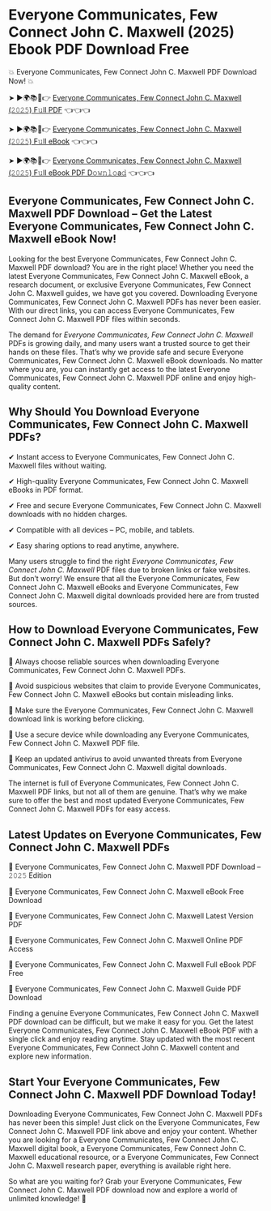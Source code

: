 # Everyone Communicates, Few Connect John C. Maxwell (2025) Ebook PDF Download Free

💥 Everyone Communicates, Few Connect John C. Maxwell PDF Download Now! 💥

➤ ►🌍📚📱👉 [Everyone Communicates, Few Connect John C. Maxwell (𝟸𝟶𝟸𝟻) F𝚞ll PDF](https://getpdf.xyz/everyone-communicates-few-connect-john-c.-maxwell) 👈👈👈


➤ ►🌍📚📱👉 [Everyone Communicates, Few Connect John C. Maxwell (𝟸𝟶𝟸𝟻) F𝚞ll eBook](https://getpdf.xyz/everyone-communicates-few-connect-john-c.-maxwell) 👈👈👈


➤ ►🌍📚📱👉 [Everyone Communicates, Few Connect John C. Maxwell (𝟸𝟶𝟸𝟻) F𝚞ll eBook PDF D𝚘𝚠𝚗𝚕𝚘a𝚍](https://getpdf.xyz/everyone-communicates-few-connect-john-c.-maxwell) 👈👈👈


## Everyone Communicates, Few Connect John C. Maxwell PDF Download – Get the Latest Everyone Communicates, Few Connect John C. Maxwell eBook Now!

Looking for the best Everyone Communicates, Few Connect John C. Maxwell PDF download? You are in the right place! Whether you need the latest Everyone Communicates, Few Connect John C. Maxwell eBook, a research document, or exclusive Everyone Communicates, Few Connect John C. Maxwell guides, we have got you covered. Downloading Everyone Communicates, Few Connect John C. Maxwell PDFs has never been easier. With our direct links, you can access Everyone Communicates, Few Connect John C. Maxwell PDF files within seconds.

The demand for *Everyone Communicates, Few Connect John C. Maxwell* PDFs is growing daily, and many users want a trusted source to get their hands on these files. That’s why we provide safe and secure Everyone Communicates, Few Connect John C. Maxwell eBook downloads. No matter where you are, you can instantly get access to the latest Everyone Communicates, Few Connect John C. Maxwell PDF online and enjoy high-quality content.

## Why Should You Download Everyone Communicates, Few Connect John C. Maxwell PDFs?

✔ Instant access to Everyone Communicates, Few Connect John C. Maxwell files without waiting.

✔ High-quality Everyone Communicates, Few Connect John C. Maxwell eBooks in PDF format.

✔ Free and secure Everyone Communicates, Few Connect John C. Maxwell downloads with no hidden charges.

✔ Compatible with all devices – PC, mobile, and tablets.

✔ Easy sharing options to read anytime, anywhere.

Many users struggle to find the right *Everyone Communicates, Few Connect John C. Maxwell* PDF files due to broken links or fake websites. But don’t worry! We ensure that all the Everyone Communicates, Few Connect John C. Maxwell eBooks and Everyone Communicates, Few Connect John C. Maxwell digital downloads provided here are from trusted sources.

## How to Download Everyone Communicates, Few Connect John C. Maxwell PDFs Safely?

📌 Always choose reliable sources when downloading Everyone Communicates, Few Connect John C. Maxwell PDFs.

📌 Avoid suspicious websites that claim to provide Everyone Communicates, Few Connect John C. Maxwell eBooks but contain misleading links.

📌 Make sure the Everyone Communicates, Few Connect John C. Maxwell download link is working before clicking.

📌 Use a secure device while downloading any Everyone Communicates, Few Connect John C. Maxwell PDF file.

📌 Keep an updated antivirus to avoid unwanted threats from Everyone Communicates, Few Connect John C. Maxwell digital downloads.

The internet is full of Everyone Communicates, Few Connect John C. Maxwell PDF links, but not all of them are genuine. That’s why we make sure to offer the best and most updated Everyone Communicates, Few Connect John C. Maxwell PDFs for easy access.

## Latest Updates on Everyone Communicates, Few Connect John C. Maxwell PDFs

🔹 Everyone Communicates, Few Connect John C. Maxwell PDF Download – 𝟸𝟶𝟸𝟻 Edition

🔹 Everyone Communicates, Few Connect John C. Maxwell eBook Free Download

🔹 Everyone Communicates, Few Connect John C. Maxwell Latest Version PDF

🔹 Everyone Communicates, Few Connect John C. Maxwell Online PDF Access

🔹 Everyone Communicates, Few Connect John C. Maxwell Full eBook PDF Free

🔹 Everyone Communicates, Few Connect John C. Maxwell Guide PDF Download

Finding a genuine Everyone Communicates, Few Connect John C. Maxwell PDF download can be difficult, but we make it easy for you. Get the latest Everyone Communicates, Few Connect John C. Maxwell eBook PDF with a single click and enjoy reading anytime. Stay updated with the most recent Everyone Communicates, Few Connect John C. Maxwell content and explore new information.

## Start Your Everyone Communicates, Few Connect John C. Maxwell PDF Download Today!

Downloading Everyone Communicates, Few Connect John C. Maxwell PDFs has never been this simple! Just click on the Everyone Communicates, Few Connect John C. Maxwell PDF link above and enjoy your content. Whether you are looking for a Everyone Communicates, Few Connect John C. Maxwell digital book, a Everyone Communicates, Few Connect John C. Maxwell educational resource, or a Everyone Communicates, Few Connect John C. Maxwell research paper, everything is available right here.

So what are you waiting for? Grab your Everyone Communicates, Few Connect John C. Maxwell PDF download now and explore a world of unlimited knowledge! 🚀